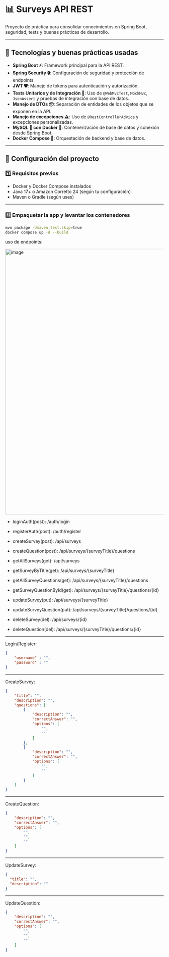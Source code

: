 # 📊 Surveys API REST

Proyecto de práctica para consolidar conocimientos en Spring Boot, seguridad, tests y buenas prácticas de desarrollo.

---

## **🔹 Tecnologías y buenas prácticas usadas**
- **Spring Boot ⚡**: Framework principal para la API REST.  
- **Spring Security 🔒**: Configuración de seguridad y protección de endpoints.  
- **JWT 🛡️**: Manejo de tokens para autenticación y autorización.  
- **Tests Unitarios y de Integración 🧪**: Uso de `@WebMvcTest`, `MockMvc`, `JsonAssert` y pruebas de integración con base de datos.  
- **Manejo de DTOs 📦**: Separación de entidades de los objetos que se exponen en la API.  
- **Manejo de excepciones ⚠️**: Uso de `@RestControllerAdvice` y excepciones personalizadas.  
- **MySQL 🐬 con Docker 🐳**: Contenerización de base de datos y conexión desde Spring Boot.  
- **Docker Compose 🚀**: Orquestación de backend y base de datos.  

---

## **📌 Configuración del proyecto**

### 1️⃣ Requisitos previos
- Docker y Docker Compose instalados  
- Java 17+ o Amazon Corretto 24 (según tu configuración)  
- Maven o Gradle (según uses)

---

### 2️⃣ Empaquetar la app y levantar los contenedores
```bash
mvn package -Dmaven.test.skip=true
docker compose up -d --build
```
uso de endpoints:

<img width="1458" height="841" alt="image" src="https://github.com/user-attachments/assets/244e367d-71b6-434d-97df-394561b901b9" />

- loginAuth(post): /auth/login

- registerAuth(post): /auth/register

- createSurvey(post): /api/surveys

- createQuestion(post): /api/surveys/{surveyTitle}/questions

- getAllSurveys(get): /api/surveys

- getSurveyByTitle(get): /api/surveys/{surveyTitle}

- getAllSurveyQuestions(get): /api/surveys/{surveyTitle}/questions

- getSurveyQuestionById(get): /api/surveys/{surveyTitle}/questions/{id}

- updateSurvey(put): /api/surveys/{surveyTitle}

- updateSurveyQuestion(put): /api/surveys/{surveyTitle}/questions/{id}

- deleteSurvey(del): /api/surveys/{id}

- deleteQuestion(del): /api/surveys/{surveyTitle}/questions/{id}

---

Login/Register:
```json
{
	"username" : "",
	"password" : ""
}
```
---

CreateSurvey:
```json
{
	"title": "",
	"description": "",
	"questions": [
		{
			"description": "",
			"correctAnswer": "",
			"options": [
				"",
				""
			]
		},
		{
			"description": "",
			"correctAnswer": "",
			"options": [
				"",
				""
			]
		}
	]
}
```
---

CreateQuestion:
```json
{
	"description": "",
	"correctAnswer": "",
	"options": [
		"",
		"",
		""
	]
}
```
---

UpdateSurvey:
```json
{
  "title": "",
  "description": ""
}
```
---

UpdateQuestion:
```json
{
	"description": "",
	"correctAnswer": "",
	"options": [
		"",
		"",
		""
	]
}
```
